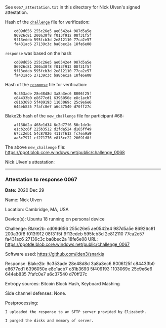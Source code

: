 See `0067_attestation.txt` in this directory for Nick Ulven's signed attestation.

Hash of the [`challenge`](https://ppot.blob.core.windows.net/public/challenge_0067) file for verification:

```
    cd09d656 255c26e5 ae0542e4 987d5a5e
    86926c81 200a30f8 f013f912 08f31f5f
    9f13edeb 595fcb3d 2e812110 77ca2e57
    fa431ac6 27139c3c ba8bec2a 18fe6e08
```

`response` was based on the hash:

```
    cd09d656 255c26e5 ae0542e4 987d5a5e
    86926c81 200a30f8 f013f912 08f31f5f
    9f13edeb 595fcb3d 2e812110 77ca2e57
    fa431ac6 27139c3c ba8bec2a 18fe6e08
```

Hash of the [`response`](https://ppot.blob.core.windows.net/public/response_0067_nick) file for verification:

```
    9c353ade 28e48d8d 3a8a3ec6 8006f25f
    c84433b0 e8677cd1 6396050e e8c1acb7
    c81b3693 5f409193 1103069c 25c9e6e6
    644eb835 7fafc0e7 a6c37540 d70ff27c
```

Blake2b hash of the `new_challenge` file for participant #68:

```
    af130d2a 468e1d34 6c2d77f6 50c1de3c
    e1cb2c6f 225b3512 d2fda524 d165ff49
    67cc2eb1 54c87026 4117f612 fc7ea9a9
    aa3c7971 cf271776 e813cc22 20691d8f
```

The above `new_challenge` file: https://ppot.blob.core.windows.net/public/challenge_0068

Nick Ulven's attestation:

***

### Attestation to response 0067

**Date:** 2020 Dec 29

Name: Nick Ulven 

Location: Cambridge, MA, USA

Device(s): Ubuntu 18 running on personal device 

Challenge:
    Blake2b:   cd09d656 255c26e5 ae0542e4 987d5a5e
        86926c81 200a30f8 f013f912 08f31f5f
        9f13edeb 595fcb3d 2e812110 77ca2e57
        fa431ac6 27139c3c ba8bec2a 18fe6e08
    URL: https://ppotde.blob.core.windows.net/public/challenge_0067

Software used: https://github.com/iden3/snarkjs



Response:
    Blake2b:   9c353ade 28e48d8d 3a8a3ec6 8006f25f
                c84433b0 e8677cd1 6396050e e8c1acb7
                c81b3693 5f409193 1103069c 25c9e6e6
                644eb835 7fafc0e7 a6c37540 d70ff27c

Entropy sources: Bitcoin Block Hash, Keyboard Mashing

Side channel defenses: None.

Postprocessing:

    I uploaded the response to an SFTP server provided by Elizabeth.

    I purged the disks and memory of server.
